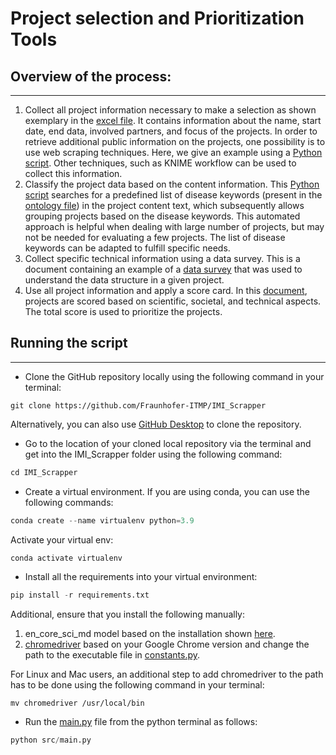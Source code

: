 # Project selection and Prioritization Tools 

## Overview of the process:
____
1. Collect all project information necessary to make a selection as shown exemplary in the [excel file](data/IMI2_Projects_Abstacts.xlsx). It contains information about the name, start date, end data, involved partners, and focus of the projects. In order to retrieve additional public information on the projects, one possibility is to use web scraping techniques. Here, we give an example using a [Python script](src/scrapper.py). Other techniques, such as KNIME workflow can be used to collect this information.
2. Classify the project data based on the content information. This [Python script](src/fair_vocab_mapping.py) searches for a predefined list of disease keywords (present in the [ontology file](data/fair_ontology)) in the project content text, which subsequently allows grouping projects based on the disease keywords. This automated approach is helpful when dealing with large number of projects, but may not be needed for evaluating a few projects. The list of disease keywords can be adapted to fulfill specific needs.
3. Collect specific technical information using a data survey. This is a document containing an example of a [data survey](https://zenodo.org/record/3274230#.YbNVK7nMJgA) that was used to understand the data structure in a given project.
4. Use all project information and apply a score card. In this [document](https://zenodo.org/record/3596024#.YbNVQLnMJgA), projects are scored based on scientific, societal, and technical aspects. The total score is used to prioritize the projects. 


## Running the script
___

- Clone the GitHub repository locally using the following command in your terminal:
```
git clone https://github.com/Fraunhofer-ITMP/IMI_Scrapper
```
Alternatively, you can also use [GitHub Desktop](https://desktop.github.com/) to clone the repository.

- Go to the location of your cloned local repository via the terminal and get into the IMI_Scrapper folder using the following command:
```python
cd IMI_Scrapper
```
-  Create a virtual environment. If you are using conda, you can use the following commands:
```python
conda create --name virtualenv python=3.9
```
Activate your virtual env:
```python
conda activate virtualenv
```
- Install all the requirements into your virtual environment:
```python
pip install -r requirements.txt
```
Additional, ensure that you install the following manually:
1. en_core_sci_md model based on the installation shown [here](https://github.com/allenai/scispacy).
1. [chromedriver](https://chromedriver.chromium.org/downloads) based on your Google Chrome version and change the path to the executable file in [constants.py](src/constants.py).

For Linux and Mac users, an additional step to add chromedriver to the path has to be done using the following command in your terminal:
   ```
   mv chromedriver /usr/local/bin
   ```
- Run the [main.py](src/main.py) file from the python terminal as follows:
```python
python src/main.py
```